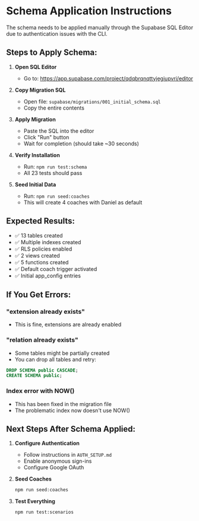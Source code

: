 # Schema Application Instructions

The schema needs to be applied manually through the Supabase SQL Editor due to authentication issues with the CLI.

## Steps to Apply Schema:

1. **Open SQL Editor**
   - Go to: https://app.supabase.com/project/qdqbrqnqttyjegiupvri/editor

2. **Copy Migration SQL**
   - Open file: `supabase/migrations/001_initial_schema.sql`
   - Copy the entire contents

3. **Apply Migration**
   - Paste the SQL into the editor
   - Click "Run" button
   - Wait for completion (should take ~30 seconds)

4. **Verify Installation**
   - Run: `npm run test:schema`
   - All 23 tests should pass

5. **Seed Initial Data**
   - Run: `npm run seed:coaches`
   - This will create 4 coaches with Daniel as default

## Expected Results:
- ✅ 13 tables created
- ✅ Multiple indexes created  
- ✅ RLS policies enabled
- ✅ 2 views created
- ✅ 5 functions created
- ✅ Default coach trigger activated
- ✅ Initial app_config entries

## If You Get Errors:

### "extension already exists"
- This is fine, extensions are already enabled

### "relation already exists"
- Some tables might be partially created
- You can drop all tables and retry:
```sql
DROP SCHEMA public CASCADE;
CREATE SCHEMA public;
```

### Index error with NOW()
- This has been fixed in the migration file
- The problematic index now doesn't use NOW()

## Next Steps After Schema Applied:

1. **Configure Authentication**
   - Follow instructions in `AUTH_SETUP.md`
   - Enable anonymous sign-ins
   - Configure Google OAuth

2. **Seed Coaches**
   ```bash
   npm run seed:coaches
   ```

3. **Test Everything**
   ```bash
   npm run test:scenarios
   ```